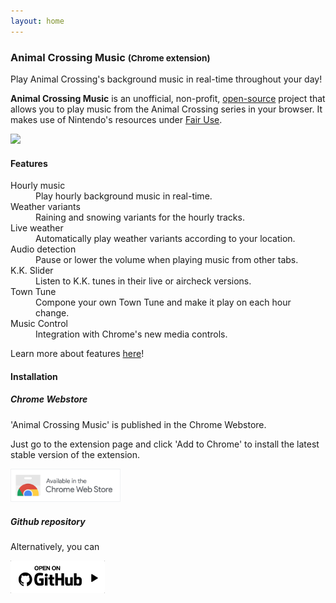 ```yaml
---
layout: home
---
```



<h3>
  Animal Crossing Music
  <small class="text-muted">(Chrome extension)</small>
</h3>

<p class="lead">
Play Animal Crossing's background music in real-time throughout your day!
</p>

**Animal Crossing Music** is an unofficial, non-profit, [open-source](https://github.com/PikaDude/ac-music-extension-revived) project that allows you to play music from the Animal Crossing series in your browser. It makes use of Nintendo's resources under [Fair Use](https://en.wikipedia.org/wiki/Fair_use).

<img class="border border-secondary rounded" src="https://github.com/PikaDude/ac-music-extension-revived/blob/master/docs/banner.png?raw=true"/>

#### Features
<dl>
<dt>Hourly music</dt>
<dd class="mb-2">Play hourly background music in real-time.</dd>

<dt>Weather variants</dt>
<dd class="mb-2">Raining and snowing variants for the hourly tracks.</dd>

<dt>Live weather</dt>
<dd class="mb-2">Automatically play weather variants according to your location.</dd>

<dt>Audio detection</dt>
<dd class="mb-2">Pause or lower the volume when playing music from other tabs.</dd>

<dt>K.K. Slider</dt>
<dd class="mb-2">Listen to K.K. tunes in their live or aircheck versions.</dd>

<dt>Town Tune</dt>
<dd class="mb-2">Compone your own Town Tune and make it play on each hour change.</dd>

<dt>Music Control</dt>
<dd class="mb-2">Integration with Chrome's new media controls.</dd>
</dl>

<div class="alert alert-dark">
Learn more about features <a href="/features.html" class="alert-link">here</a>!
</div>

#### Installation
##### Chrome Webstore

'Animal Crossing Music' is published in the Chrome Webstore. 

Just go to the extension page and click 'Add to Chrome' to install the latest stable version of the extension.

<a href="" ><img width="35%" class="border border-dark" src="img/badge.png"></a>

##### Github repository
Alternatively, you can 

<span>
<img class="border" width="30%" src="img/gh-badge.png">
</span>




